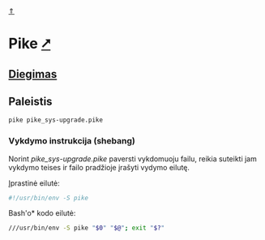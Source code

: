[&uArr;](./readme.md)

# Pike [&#x2B67;](https://pike.lysator.liu.se/)

## [Diegimas](../install/pike_readme.md)

## Paleistis

```bash
pike pike_sys-upgrade.pike
```

### Vykdymo instrukcija (shebang)

Norint *pike_sys-upgrade.pike* paversti vykdomuoju failu, reikia suteikti jam vykdymo teises ir failo pradžioje įrašyti vydymo eilutę.

Įprastinė eilutė:

```bash
#!/usr/bin/env -S pike
```

Bash'o* kodo eilutė:

```bash
///usr/bin/env -S pike "$0" "$@"; exit "$?"
```
